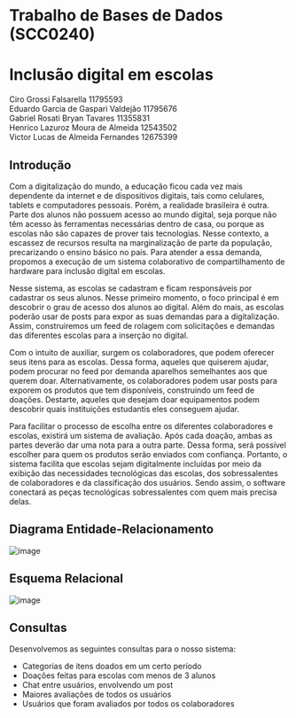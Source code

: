 #  Trabalho de Bases de Dados (SCC0240)

# Inclusão digital em escolas

Ciro Grossi Falsarella 11795593 <br>
Eduardo Garcia de Gaspari Valdejão 11795676 <br>
Gabriel Rosati Bryan Tavares 11355831 <br>
Henrico Lazuroz Moura de Almeida 12543502 <br>
Victor Lucas de Almeida Fernandes 12675399

## Introdução

Com a digitalização do mundo, a educação ficou cada vez mais
dependente da internet e de dispositivos digitais, tais como
celulares, tablets e computadores pessoais. Porém, a realidade
brasileira é outra. Parte dos alunos não possuem acesso ao mundo
digital, seja porque não têm acesso às ferramentas necessárias
dentro de casa, ou porque as escolas não são capazes de prover tais
tecnologias. Nesse contexto, a escassez de recursos resulta na
marginalização de parte da população, precarizando o ensino básico
no país. Para atender a essa demanda, propomos a execução de um
sistema colaborativo de compartilhamento de hardware para inclusão
digital em escolas.

Nesse sistema, as escolas se cadastram e ficam responsáveis
por cadastrar os seus alunos. Nesse primeiro momento, o foco
principal é em descobrir o grau de acesso dos alunos ao digital.
Além do mais, as escolas poderão usar de posts para expor as suas
demandas para a digitalização. Assim, construiremos um feed de
rolagem com solicitações e demandas das diferentes escolas para a
inserção no digital.

Com o intuito de auxiliar, surgem os colaboradores, que podem
oferecer seus itens para as escolas. Dessa forma, aqueles que
quiserem ajudar, podem procurar no feed por demanda aparelhos
semelhantes aos que querem doar. Alternativamente, os colaboradores
podem usar posts para exporem os produtos que tem disponíveis,
construindo um feed de doações. Destarte, aqueles que desejam doar
equipamentos podem descobrir quais instituições estudantis eles
conseguem ajudar.

Para facilitar o processo de escolha entre os diferentes
colaboradores e escolas, existirá um sistema de avaliação. Após cada
doação, ambas as partes deverão dar uma nota para a outra parte.
Dessa forma, será possível escolher para quem os produtos serão
enviados com confiança.
Portanto, o sistema facilita que escolas sejam digitalmente
incluídas por meio da exibição das necessidades tecnológicas das
escolas, dos sobressalentes de colaboradores e da classificação dos
usuários. Sendo assim, o software conectará as peças tecnológicas
sobressalentes com quem mais precisa delas.

## Diagrama Entidade-Relacionamento

![image](https://github.com/victorlfernandes/Hardware-sharing-system/assets/87901904/ac832479-9155-4cc0-96a7-c96e9a0ec623)

## Esquema Relacional

![image](https://github.com/victorlfernandes/Hardware-sharing-system/assets/87901904/cd39c378-8b23-4116-a669-372ac600840b)

## Consultas

Desenvolvemos as seguintes consultas para o nosso sistema:

- Categorias de itens doados em um certo período
- Doações feitas para escolas com menos de 3 alunos
- Chat entre usuários, envolvendo um post
- Maiores avaliações de todos os usuários
- Usuários que foram avaliados por todos os colaboradores

